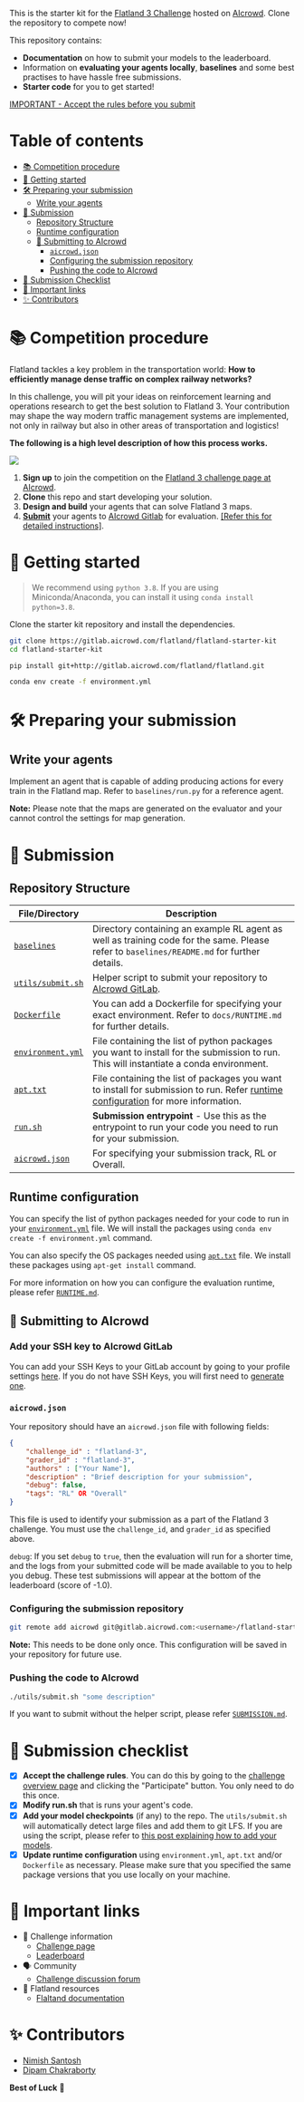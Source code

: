 This is the starter kit for the [Flatland 3 Challenge](https://www.aicrowd.com/challenges/flatland-3) hosted on [AIcrowd](https://www.aicrowd.com). Clone the repository to compete now!

This repository contains:

- **Documentation** on how to submit your models to the leaderboard.
- Information on **evaluating your agents locally**, **baselines** and some best practises to have hassle free submissions.
- **Starter code** for you to get started!

[IMPORTANT - Accept the rules before you submit](https://www.aicrowd.com/challenges/flatland-3/challenge_rules)



# Table of contents

- [📚 Competition procedure](#-competition-procedure)
- [💪 Getting started](#-getting-started)
- [🛠 Preparing your submission](#-preparing-your-submission)
  * [Write your agents](#write-your-agents)
- [🚃 Submission](#-submission)
  * [Repository Structure](#repository-structure)
  * [Runtime configuration](#runtime-configuration)
  * [🚀 Submitting to AIcrowd](#-submitting-to-aicrowd)
    + [`aicrowd.json`](#aicrowdjson)
    + [Configuring the submission repository](#configuring-the-submission-repository)
    + [Pushing the code to AIcrowd](#pushing-the-code-to-aicrowd)
- [📝 Submission Checklist](#-submission-checklist)
- [📎 Important links](#-important-links)
- [✨ Contributors](#-contributors)

# 📚 Competition procedure

Flatland tackles a key problem in the transportation world: **How to efficiently manage dense traffic on complex railway networks?**

In this challenge, you will pit your ideas on reinforcement learning and operations research to get the best solution to Flatland 3. Your contribution may shape the way modern traffic management systems are implemented, not only in railway but also in other areas of transportation and logistics!


**The following is a high level description of how this process works.**

![](https://i.imgur.com/xzQkwKV.jpg)

1. **Sign up** to join the competition on the [Flatland 3 challenge page at AIcrowd](https://www.aicrowd.com/challenges/flatland-3).
2. **Clone** this repo and start developing your solution.
3. **Design and build** your agents that can solve Flatland 3 maps.
4. [**Submit**](#-submission) your agents to [AIcrowd Gitlab](https://gitlab.aicrowd.com) for evaluation. [[Refer this for detailed instructions]](#-submission).

# 💪 Getting started

> We recommend using `python 3.8`. If you are using Miniconda/Anaconda, you can install it using `conda install python=3.8`.

Clone the starter kit repository and install the dependencies.

```bash
git clone https://gitlab.aicrowd.com/flatland/flatland-starter-kit
cd flatland-starter-kit

pip install git+http://gitlab.aicrowd.com/flatland/flatland.git

conda env create -f environment.yml
```

# 🛠 Preparing your submission

## Write your agents

Implement an agent that is capable of adding producing actions for every train in the Flatland map. Refer to `baselines/run.py` for a reference agent.

**Note:** Please note that the maps are generated on the evaluator and your cannot control the settings for map generation.

# 🚃 Submission

## Repository Structure

**File/Directory** | **Description**
--- | ---
[`baselines`](baselines) | Directory containing an example RL agent as well as training code for the same. Please refer to `baselines/README.md` for further details.
[`utils/submit.sh`](utils/submit.sh) | Helper script to submit your repository to [AIcrowd GitLab](https://gitlab.aicrowd.com).
[`Dockerfile`](Dockerfile) | You can add a Dockerfile for specifying your exact environment. Refer to `docs/RUNTIME.md` for further details.
[`environment.yml`](environment.yml) | File containing the list of python packages you want to install for the submission to run. This will instantiate a conda environment.
[`apt.txt`](apt.txt) | File containing the list of packages you want to install for submission to run. Refer [runtime configuration](#runtime-configuration) for more information.
[`run.sh`](evaluator) | **Submission entrypoint** - Use this as the entrypoint to run your code you need to run for your submission.
[`aicrowd.json`](aicrowd.json) | For specifying your submission track, RL or Overall.


## Runtime configuration

You can specify the list of python packages needed for your code to run in your [`environment.yml`](requirements.txt) file. We will install the packages using `conda env create -f environment.yml` command.

You can also specify the OS packages needed using [`apt.txt`](apt.txt) file. We install these packages using `apt-get install` command.

For more information on how you can configure the evaluation runtime, please refer [`RUNTIME.md`](docs/RUNTIME.md).

## 🚀 Submitting to AIcrowd

### **Add your SSH key** to AIcrowd GitLab

You can add your SSH Keys to your GitLab account by going to your profile settings [here](https://gitlab.aicrowd.com/profile/keys). If you do not have SSH Keys, you will first need to [generate one](https://docs.gitlab.com/ee/ssh/README.html#generating-a-new-ssh-key-pair).


### `aicrowd.json`

Your repository should have an `aicrowd.json` file with following fields:

```json
{
    "challenge_id" : "flatland-3",
    "grader_id" : "flatland-3",
    "authors" : ["Your Name"],
    "description" : "Brief description for your submission",
    "debug": false,
    "tags": "RL" OR "Overall"
}
```

This file is used to identify your submission as a part of the Flatland 3 challenge. You must use the `challenge_id`, and `grader_id` as specified above.

`debug`: If you set `debug` to `true`, then the evaluation will run for a shorter time, and the logs from your submitted code will be made available to you to help you debug. These test submissions will appear at the bottom of the leaderboard (score of -1.0).

### Configuring the submission repository

```bash
git remote add aicrowd git@gitlab.aicrowd.com:<username>/flatland-starter-kit.git
```

**Note:** This needs to be done only once. This configuration will be saved in your repository for future use.

### Pushing the code to AIcrowd

```bash
./utils/submit.sh "some description"
```

If you want to submit without the helper script, please refer [`SUBMISSION.md`](docs/SUBMISSION.md).


# 📝 Submission checklist

- [x] **Accept the challenge rules**. You can do this by going to the [challenge overview page](https://www.aicrowd.com/challenges/flatland-3) and clicking the "Participate" button. You only need to do this once.
- [x] **Modify run.sh** that is runs your agent's code.
- [x] **Add your model checkpoints** (if any) to the repo. The `utils/submit.sh` will automatically detect large files and add them to git LFS. If you are using the script, please refer to [this post explaining how to add your models](https://discourse.aicrowd.com/t/how-to-upload-large-files-size-to-your-submission/2304).
- [x] **Update runtime configuration** using `environment.yml`, `apt.txt` and/or `Dockerfile` as necessary. Please make sure that you specified the same package versions that you use locally on your machine.

# 📎 Important links

- 💪 Challenge information
   * [Challenge page](https://www.aicrowd.com/challenges/flatland-3)
   * [Leaderboard](https://www.aicrowd.com/challenges/flatland-3/leaderboards)
 - 🗣 Community
    * [Challenge discussion forum](https://www.aicrowd.com/challenges/flatland-3/discussions)
- 🚃 Flatland resources
    * [Flaltand documentation](flatland.aicrowd.com)
    

# ✨ Contributors

- [Nimish Santosh](https://www.aicrowd.com/participants/nimishsantosh107)
- [Dipam Chakraborty](https://www.aicrowd.com/participants/dipam)


**Best of Luck** 🎉 
